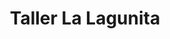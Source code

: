 ---
title: "Taller La Lagunita"
url: /caracas/taller-la-lagunita/
shop: reparación de automóviles
---